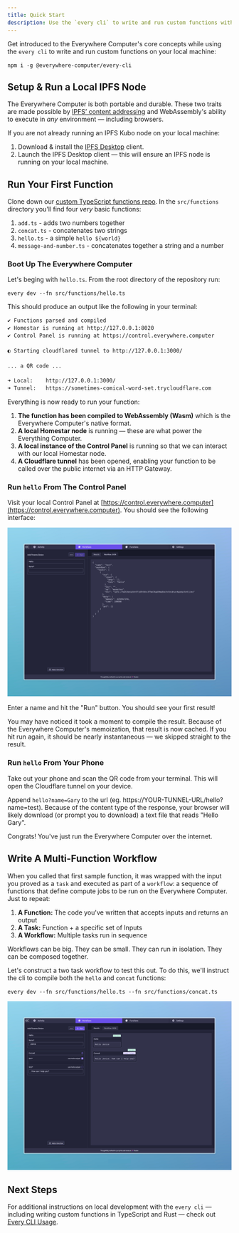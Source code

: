 ```yaml
---
title: Quick Start
description: Use the `every cli` to write and run custom functions within 5 minutes.
---
```


Get introduced to the Everywhere Computer's core concepts while using the `every cli` to write and run custom functions on your local machine:

```shell
npm i -g @everywhere-computer/every-cli
```

## Setup & Run a Local IPFS Node

The Everywhere Computer is both portable and durable. These two traits are made possible by [IPFS’ content addressing](https://fission.codes/blog/content-addressing-what-it-is-and-how-it-works/) and WebAssembly's ability to execute in _any_ environment — including browsers.

If you are not already running an IPFS Kubo node on your local machine:
1. Download & install the [IPFS Desktop](https://docs.ipfs.tech/install/ipfs-desktop/) client.
2. Launch the IPFS Desktop client — this will ensure an IPFS node is running on your local machine.

## Run Your First Function

Clone down our [custom TypeScript functions repo](https://github.com/everywhere-computer/custom-homestar-functions-ts). In the `src/functions` directory you'll find four *very* basic functions:
1. `add.ts` - adds two numbers together
2. `concat.ts` - concatenates two strings
3. `hello.ts` - a simple `hello ${world}`
4. `message-and-number.ts` - concatenates together a string and a number

### Boot Up The Everywhere Computer

Let's beging with `hello.ts`. From the root directory of the repository run:

```shell
every dev --fn src/functions/hello.ts
```

This should produce an output like the following in your terminal:
```bash
✔ Functions parsed and compiled
✔ Homestar is running at http://127.0.0.1:8020
✔ Control Panel is running at https://control.everywhere.computer

◐ Starting cloudflared tunnel to http://127.0.0.1:3000/                                                                                                    

... a QR code ...

➜ Local:    http://127.0.0.1:3000/
➜ Tunnel:   https://sometimes-comical-word-set.trycloudflare.com
```

Everything is now ready to run your function:
1. **The function has been compiled to WebAssembly (Wasm)** which is the Everywhere Computer's native format.
2. **A local Homestar node** is running — these are what power the Everything Computer.
3. **A local instance of the Control Panel** is running so that we can interact with our local Homestar node.
4. **A Cloudflare tunnel** has been opened, enabling your function to be called over the public internet via an HTTP Gateway.

### Run `hello` From The Control Panel

Visit your local Control Panel at [https://control.everywhere.computer](https://control.everywhere.computer). You should see the following interface:

![The Control Panel](./assets/quickstart-1.jpeg)

Enter a name and hit the "Run" button. You should see your first result!

You may have noticed it took a moment to compile the result. Because of the Everywhere Computer's memoization, that result is now cached. If you hit run again, it should be nearly instantaneous — we skipped straight to the result.

### Run `hello` From Your Phone

Take out your phone and scan the QR code from your terminal. This will open the Cloudflare tunnel on your device.

Append `hello?name=Gary` to the url (eg. https://YOUR-TUNNEL-URL/hello?name=test). Because of the content type of the response, your browser will likely download (or prompt you to download) a text file that reads "Hello Gary".

Congrats! You've just run the Everywhere Computer over the internet.

## Write A Multi-Function Workflow

When you called that first sample function, it was wrapped with the input you proved as a `task` and executed as part of a `workflow`: a sequence of functions that define compute jobs to be run on the Everywhere Computer. Just to repeat:

1. **A Function:** The code you've written that accepts inputs and returns an output
2. **A Task:** Function + a specific set of Inputs
3. **A Workflow:** Multiple tasks run in sequence

Workflows can be big. They can be small. They can run in isolation. They can be composed together.

Let's construct a two task workflow to test this out. To do this, we'll instruct the cli to compile both the `hello` and `concat` functions:

```shell
every dev --fn src/functions/hello.ts --fn src/functions/concat.ts
```

![A Multi-Function Workflow](./assets/quickstart-2.jpeg)

## Next Steps

For additional instructions on local development with the `every cli` — including writing custom functions in TypeScript and Rust — check out [Every CLI Usage](/everycli/local-dev).
